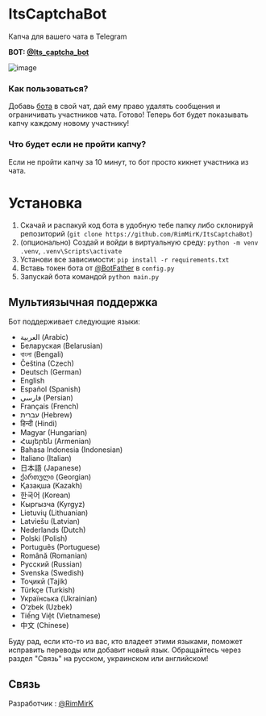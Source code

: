 # ItsCaptchaBot  
Капча для вашего чата в Telegram

**BOT: [@Its_captcha_bot](https://t.me/Its_captcha_bot)**

![image](https://github.com/user-attachments/assets/bb5f821c-d14b-4cbf-94e7-ef3360dae172)

### Как пользоваться?  
Добавь [бота](https://t.me/Its_captcha_bot) в свой чат, дай ему право удалять сообщения и ограничивать участников чата. Готово! Теперь бот будет показывать капчу каждому новому участнику!

### Что будет если не пройти капчу?  
Если не пройти капчу за 10 минут, то бот просто кикнет участника из чата.

# Установка
1. Скачай и распакуй код бота в удобную тебе папку либо склонируй репозиторий (`git clone https://github.com/RimMirK/ItsCaptchaBot`)
2. (опционально) Создай и войди в виртуальную среду: `python -m venv .venv`, `.venv\Scripts\activate`
3. Установи все зависимости: `pip install -r requirements.txt`
4. Вставь токен бота от [@BotFather](https://t.me/BotFather) в `config.py`
5. Запускай бота командой `python main.py`

## Мультиязычная поддержка  
Бот поддерживает следующие языки:

- العربية (Arabic)
- Беларуская (Belarusian)
- বাংলা (Bengali)
- Čeština (Czech)
- Deutsch (German)
- English
- Español (Spanish)
- فارسی (Persian)
- Français (French)
- עברית (Hebrew)
- हिन्दी (Hindi)
- Magyar (Hungarian)
- Հայերեն (Armenian)
- Bahasa Indonesia (Indonesian)
- Italiano (Italian)
- 日本語 (Japanese)
- ქართული (Georgian)
- Қазақша (Kazakh)
- 한국어 (Korean)
- Кыргызча (Kyrgyz)
- Lietuvių (Lithuanian)
- Latviešu (Latvian)
- Nederlands (Dutch)
- Polski (Polish)
- Português (Portuguese)
- Română (Romanian)
- Русский (Russian)
- Svenska (Swedish)
- Тоҷикӣ (Tajik)
- Türkçe (Turkish)
- Українська (Ukrainian)
- O‘zbek (Uzbek)
- Tiếng Việt (Vietnamese)
- 中文 (Chinese)

Буду рад, если кто-то из вас, кто владеет этими языками, поможет исправить переводы или добавит новый язык. Обращайтесь через раздел "Связь" на русском, украинском или английском!

## Связь  
Разработчик : [@RimMirK](https://t.me/RimMirK)
